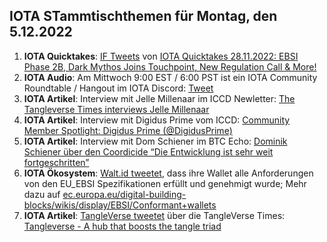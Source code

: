 ## IOTA STammtischthemen für Montag, den 5.12.2022

1. **IOTA Quicktakes**: [IF Tweets](https://twitter.com/iota/status/1597168583641272321?s=20&t=04kvDKEp5Kwi0PJx3lE5GQ) von [IOTA Quicktakes 28.11.2022: EBSI Phase 2B, Dark Mythos Joins Touchpoint, New Regulation Call & More!](https://www.youtube.com/watch?v=SZzVUyNFbS0)
2. **IOTA Audio**: Am Mittwoch 9:00 EST / 6:00 PST ist ein IOTA Community Roundtable / Hangout im IOTA Discord: [Tweet](https://twitter.com/Deep_Sea_Iotan/status/1597262182525571074?s=20&t=04kvDKEp5Kwi0PJx3lE5GQ)
3. **IOTA Artikel**: Interview mit Jelle Millenaar im ICCD Newletter: [The Tangleverse Times interviews Jelle Millenaar](https://medium.com/@iotacontentcreators/the-tangleverse-times-interviews-jelle-millenaar-7301267c679f)
4. **IOTA Artikel**: Interview mit Digidus Prime vom ICCD: [Community Member Spotlight: Digidus Prime (@DigidusPrime)](https://medium.com/@iotacontentcreators/community-member-spotlight-digidus-prime-digidusprime-33c48177aa51)
5. **IOTA Artikel**: Interview mit Dom Schiener im BTC Echo: [Dominik Schiener über den Coordicide “Die Entwicklung ist sehr weit fortgeschritten”](https://www.btc-echo.de/news/coordicide-bei-iota-die-entwicklung-ist-sehr-weit-fortgeschritten-155153/)
6. **IOTA Ökosystem**: [Walt.id tweetet](https://twitter.com/walt_id/status/1597508664860237825?s=20&t=04kvDKEp5Kwi0PJx3lE5GQ), dass ihre Wallet alle Anforderungen von den EU_EBSI Spezifikationen erfüllt und genehmigt wurde; Mehr dazu auf [ec.europa.eu/digital-building-blocks/wikis/display/EBSI/Conformant+wallets](https://ec.europa.eu/digital-building-blocks/wikis/display/EBSI/Conformant+wallets)
7. **IOTA Artikel**: [TangleVerse tweetet](https://twitter.com/TangleVerseWeb/status/1597292305312272386?s=20&t=uSvOmG8to01Pooo-Ll9EjA) über die TangleVerse Times: [Tangleverse - A hub that boosts the tangle triad](https://iotacreator.substack.com/p/tangleverse-a-hub-that-boosts-the) 

